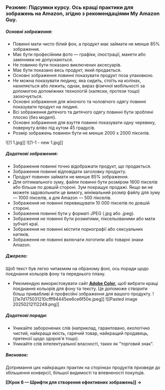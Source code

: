 ### **Резюме**: Підсумки курсу. Ось кращі практики для зображень на Amazon, згідно з рекомендаціями My Amazon Guy.

##### **Основні зображення:**
- Повинні мати чисто білий фон, а продукт має займати не менше 85% зображення.
- Має бути професійним фото — графіки, ілюстрації, макети або замінники не допускаються.
- Не повинно бути показано виключених аксесуарів.
- Має бути показано весь продукт, який продається.
- Основні зображення повинні показувати продукт поза упаковкою.
- Не можна показувати людину, яка сидить, стоїть на колінах, нахиляється або лежить; однак, вираз фізичної мобільності за допомогою допоміжних технологій (каляски, протези тощо) заохочується.
- Основні зображення для жіночого та чоловічого одягу повинні показувати продукт на людині.
- Всі зображення дитячого та дитячого одягу повинні бути зроблені плоско (без моделі).
- Основні зображення для взуття повинні показувати одну черевику, повернуту вліво під кутом 45 градусів.
- Розмір зображень повинен бути не менше 2000 x 2000 пікселів.

![[1 1.jpg]]
![[1-1 - new 1.jpg]]
##### **Додаткові зображення:**
- Зображення повинні точно відображати продукт, що продається.
- Зображення повинні відповідати заголовку продукту.
- Продукт повинен займати не менше 85% зображення.
- Для оптимального зуму, файли повинні бути розміром 1600 пікселів або більше по довшій стороні. Зум покращує продажі. Якщо ви не можете задовольнити це вимогу, мінімальний розмір файлу для зуму — 1000 пікселів, а для Amazon — 500 пікселів.
- Зображення не повинні перевищувати 10 000 пікселів по довшій стороні.
- Зображення повинні бути у форматі JPEG (.jpg або .jpeg).
- Зображення не повинні бути розмитими, піксельованими або мати зубчаті краї.
- Зображення не повинні містити порнографії або сексуальних натяків.
- Зображення не повинні включати логотипи або товарні знаки Amazon.

##### **Джерело**:
Щоб текст був легко читаємим на обраному фоні, ось поради щодо поєднання кольорів фону та переднього плану. 
- Рекомендую використовувати сайт **[Adobe Color](https://color.adobe.com/ru/),** щоб вибрати кращі поєднання кольорів для фону та тексту. Це допоможе створити більш привабливі й професійні зображення для вашого продукту.
![[1e7d175031210cfff94445ee6ce6f50e.jpeg]]
	![[Pasted image 20250212112249.png]]
##### **Додаткові поради**:
- Уникайте заборонених слів (наприклад, гарантовано, екологічно чистий, найкраща якість, гарячий товар, найкращий продавець, претензії щодо здоров'я тощо).
- Уникайте слів інтелектуальної власності, таких як "торговий знак".
##### **Висновок**:
Дотримання цих найкращих практик на сторінках продуктів призведе до збільшення конверсії, більшої видимості та впевненості покупців.

**[[Крок 6 — Шрифти для створення ефективних зображень]] →**